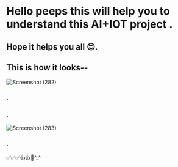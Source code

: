 # Hello peeps this will help you to understand this AI+IOT project .
## Hope it helps you all 😊.
## This is how it looks--
![Screenshot (282)](https://github.com/triishita/AIot-Eye-status-detection/assets/116743795/e7827e58-720c-4eb1-a30d-5804ce38692c)
### .
### .
![Screenshot (283)](https://github.com/triishita/AIot-Eye-status-detection/assets/116743795/0ff0fc31-0848-48b4-bc98-2d43cac3a484)
### .

✅✅✅👍👍🚀^_^
